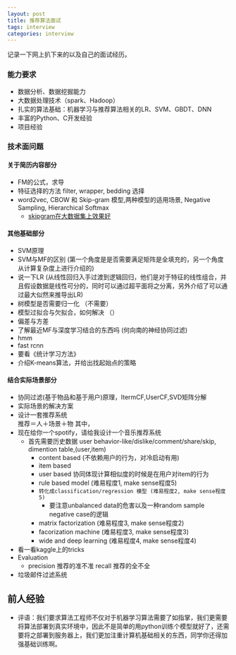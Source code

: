 ```yaml
---
layout: post
title: 推荐算法面试
tags: interview
categories: interview
---
```

记录一下网上扒下来的以及自己的面试经历。<br>

### 能力要求
- 数据分析、数据挖掘能力
- 大数据处理技术（spark、Hadoop）
- 扎实的算法基础：机器学习与推荐算法相关的LR、SVM、GBDT、DNN
- 丰富的Python、C开发经验
- 项目经验

### 技术面问题
#### 关于简历内容部分
- FM的公式，求导
- 特征选择的方法 filter, wrapper, bedding 选择
- word2vec, CBOW 和 Skip-gram 模型,两种模型的适用场景, Negative Sampling, Hierarchical Softmax
   * [skipgram在大数据集上效果好][word2vec] 
#### 其他基础部分
- SVM原理
- SVM与MF的区别 (第一个角度是是否需要满足矩阵是全填充的，另一个角度从计算复杂度上进行介绍的)
- 说一下LR (从线性回归入手过渡到逻辑回归，他们是对于特征的线性组合，并且假设数据是线性可分的，同时可以通过超平面将之分离，另外介绍了可以通过最大似然来推导出LR)
- 树模型是否需要归一化 （不需要）
- 模型过拟合与欠拟合，如何解决 （）
- 偏差与方差
- 了解最近MF与深度学习结合的东西吗 (何向南的神经协同过滤)
- hmm
- fast rcnn
- 要看《统计学习方法》
- 介绍K-means算法，并给出找起始点的策略


#### 结合实际场景部分
- 协同过滤(基于物品和基于用户)原理，ItermCF,UserCF,SVD矩阵分解 
- 实际场景的解决方案
- 设计一套推荐系统<br>
    推荐＝人＋场景＋物 其中，<br>
- 现在给你一个spotify，请给我设计一个音乐推荐系统
    * 首先需要历史数据 user behavior-like/dislike/comment/share/skip, dimention table,(user,item)
        - content based (不依赖用户的行为，对冷启动有用)
        - item based 
        - user based  协同体现计算相似度的时候是在用户对item的行为
        - rule based model (难易程度1, make sense程度5) 
        - `转化成classification/regression 模型 (难易程度2, make sense程度5)`
            - 要注意unbalanced data的危害以及一种random sample negative case的逻辑
        - matrix factorization (难易程度3, make sense程度2)
        - facorization machine (难易程度3, make sense程度3)
        - wide and deep learning (难易程度4, make sense程度4)
- 看一看kaggle上的tricks
- Evaluation
    - precision 推荐的准不准 recall 推荐的全不全
- 垃圾邮件过滤系统

## 前人经验
- 评语：我们要求算法工程师不仅对于机器学习算法需要了如指掌，我们更需要将算法部署到真实环境中，因此不是简单的用python训练个模型就好了，还需要将之部署到服务器上，我们更加注重计算机基础相关的东西，同学你还得加强基础训练啊。


[word2vec]:http://www.shuang0420.com/2016/06/21/%E8%AF%8D%E5%90%91%E9%87%8F%E6%80%BB%E7%BB%93%E7%AC%94%E8%AE%B0%EF%BC%88%E7%AE%80%E6%B4%81%E7%89%88%EF%BC%89/